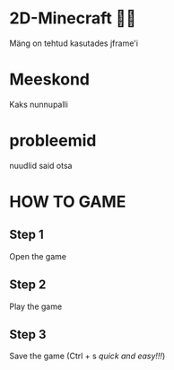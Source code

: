 # 2D-Minecraft 🧙‍♂️
Mäng on tehtud kasutades jframe'i
# Meeskond
Kaks nunnupalli
# probleemid
nuudlid said otsa
# HOW TO GAME
## Step 1
Open the game
## Step 2
Play the game
## Step 3
Save the game (Ctrl + s *quick and easy!!!*)
